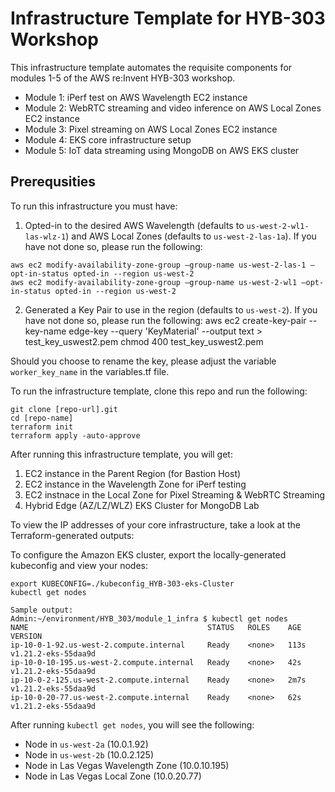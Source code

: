 # Infrastructure Template for HYB-303 Workshop
This infrastructure template automates the requisite components for modules 1-5 of the AWS re:Invent HYB-303 workshop.
- Module 1: iPerf test on AWS Wavelength EC2 instance
- Module 2: WebRTC streaming and video inference on AWS Local Zones EC2 instance
- Module 3: Pixel streaming on AWS Local Zones EC2 instance
- Module 4: EKS core infrastructure setup
- Module 5: IoT data streaming using MongoDB on AWS EKS cluster 


## Prerequsities
To run this infrastructure you must have:
1) Opted-in to the desired AWS Wavelength (defaults to `us-west-2-wl1-las-wlz-1`) and AWS Local Zones (defaults to `us-west-2-las-1a`). If you have not done so, please run the following:
```
aws ec2 modify-availability-zone-group —group-name us-west-2-las-1 —opt-in-status opted-in --region us-west-2
aws ec2 modify-availability-zone-group —group-name us-west-2-wl1 —opt-in-status opted-in --region us-west-2
```

2) Generated a Key Pair to use in the region (defaults to `us-west-2`). If you have not done so, please run the following:
aws ec2 create-key-pair --key-name edge-key --query 'KeyMaterial' --output text > test_key_uswest2.pem
chmod 400 test_key_uswest2.pem

Should you choose to rename the key, please adjust the variable `worker_key_name` in the variables.tf file.

To run the infrastructure template, clone this repo and run the following:
```
git clone [repo-url].git
cd [repo-name]
terraform init
terraform apply -auto-approve
```

After running this infrastructure template, you will get:
1) EC2 instance in the Parent Region (for Bastion Host)
1) EC2 instance in the Wavelength Zone for iPerf testing
2) EC2 instnace in the Local Zone for Pixel Streaming & WebRTC Streaming
3) Hybrid Edge (AZ/LZ/WLZ) EKS Cluster for MongoDB Lab

To view the IP addresses of your core infrastructure, take a look at the Terraform-generated outputs:

To configure the Amazon EKS cluster, export the locally-generated kubeconfig and view your nodes:
```
export KUBECONFIG=./kubeconfig_HYB-303-eks-Cluster
kubectl get nodes

Sample output:
Admin:~/environment/HYB_303/module_1_infra $ kubectl get nodes
NAME                                        STATUS   ROLES    AGE    VERSION
ip-10-0-1-92.us-west-2.compute.internal     Ready    <none>   113s   v1.21.2-eks-55daa9d
ip-10-0-10-195.us-west-2.compute.internal   Ready    <none>   42s    v1.21.2-eks-55daa9d
ip-10-0-2-125.us-west-2.compute.internal    Ready    <none>   2m7s   v1.21.2-eks-55daa9d
ip-10-0-20-77.us-west-2.compute.internal    Ready    <none>   62s    v1.21.2-eks-55daa9d
```

After running `kubectl get nodes`, you will see the following:
- Node in `us-west-2a` (10.0.1.92)
- Node in `us-west-2b` (10.0.2.125)
- Node in Las Vegas Wavelength Zone (10.0.10.195)
- Node in Las Vegas Local Zone (10.0.20.77)